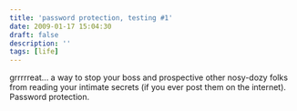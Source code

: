 ```yaml
---
title: 'password protection, testing #1'
date: 2009-01-17 15:04:30
draft: false
description: ''
tags: [life]
---
```


grrrrreat... a way to stop your boss and prospective other nosy-dozy folks from reading your intimate secrets (if you ever post them on the internet). Password protection.